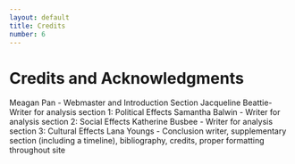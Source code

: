 ```yaml
---
layout: default
title: Credits
number: 6
---
```


# Credits and Acknowledgments

Meagan Pan - Webmaster and Introduction Section
Jacqueline Beattie- Writer for analysis section 1: Political Effects
Samantha Balwin - Writer for analysis section 2: Social Effects
Katherine Busbee - Writer for analysis section 3: Cultural Effects
Lana Youngs - Conclusion writer, supplementary section (including a timeline), bibliography, credits, proper formatting throughout site
